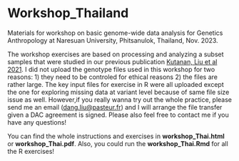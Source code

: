 # Workshop_Thailand
Materials for workshop on basic genome-wide data analysis for Genetics Anthropology at Naresuan University, Phitsanulok, Thailand, Nov. 2023.
  
The workshop exercises are based on processing and analyzing a subset samples that were studied in our previous publication [Kutanan, Liu et al 2021](https://doi.org/10.1093/molbev/msab124). I did not upload the genotype files used in this workshop for two reasons: 1) they need to be controled for ethical reasons 2) the files are rather large. The key input files for exercise in R were all uploaded except the one for exploring missing data at variant level because of same file size issue as well. However,if you really wanna try out the whole practice, please send me an email (dang.liu@pasteur.fr) and I will arrange the file transfer given a DAC agreement is signed. Please also feel free to contact me if you have any questions!

You can find the whole instructions and exercises in __workshop_Thai.html__ or __workshop_Thai.pdf__. Also, you could run the __workshop_Thai.Rmd__ for all the R exercises!  
  

